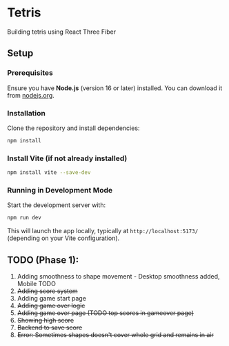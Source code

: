 # Tetris

Building tetris using React Three Fiber

## Setup

### Prerequisites  
Ensure you have **Node.js** (version 16 or later) installed. You can download it from [nodejs.org](https://nodejs.org/).

### Installation  
Clone the repository and install dependencies:  
```sh
npm install
```

### Install Vite (if not already installed)  
```sh
npm install vite --save-dev
```

### Running in Development Mode  
Start the development server with:  
```sh
npm run dev
```

This will launch the app locally, typically at `http://localhost:5173/` (depending on your Vite configuration).

## TODO (Phase 1): 
1. Adding smoothness to shape movement - Desktop smoothness added, Mobile TODO
2. ~~Adding score system~~ 
3. Adding game start page
4. ~~Adding game over logic~~
5. ~~Adding game over page (TODO top scores in gameover page)~~
6. ~~Showing high score~~
7. ~~Backend to save score~~
8. ~~Error: Sometimes shapes doesn't cover whole grid and remains in air~~
